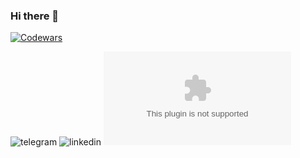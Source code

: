 ### Hi there 👋

<!--
**Leenday/Leenday** is a ✨ _special_ ✨ repository because its `README.md` (this file) appears on your GitHub profile.

Here are some ideas to get you started:

- 🔭 I’m currently working on ...
- 🌱 I’m currently learning ...
- 👯 I’m looking to collaborate on ...
- 🤔 I’m looking for help with ...
- 💬 Ask me about ...
- 📫 How to reach me: ...
- 😄 Pronouns: ...
- ⚡ Fun fact: ...
-->

[![Codewars](https://github.r2v.ch/codewars?user=Leenday&top_languages=true&theme=gradient_purple_dark)](https://www.codewars.com/users/Leenday)

![telegram](https://t.me/L33nday)
![linkedin](https://www.linkedin.com/in/denis-gorshkov-66156a18a/)
![gmail](mailto:iammilagre@gmail.com)
